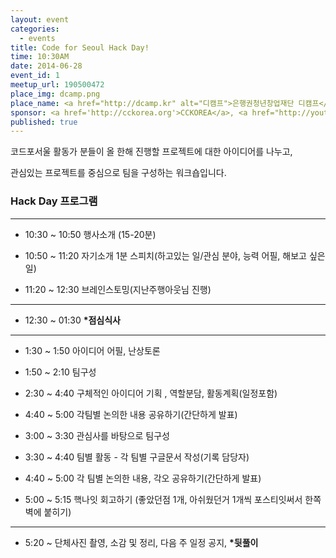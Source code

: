 ```yaml
---
layout: event
categories:
  - events
title: Code for Seoul Hack Day!
time: 10:30AM
date: 2014-06-28
event_id: 1
meetup_url: 190500472
place_img: dcamp.png
place_name: <a href="http://dcamp.kr" alt="디캠프">은행권청년창업재단 디캠프</a> 5층 세미나실C
sponsor: <a href='http://cckorea.org'>CCKOREA</a>, <a href="http://youthhub.kr">청년허브</a>
published: true
---
```



코드포서울 활동가 분들이 올 한해 진행할 프로젝트에 대한 아이디어를 나누고,

관심있는 프로젝트를 중심으로 팀을 구성하는 워크숍입니다.


### Hack Day 프로그램

---

* 10:30 ~ 10:50 행사소개 (15-20분)

* 10:50 ~ 11:20 자기소개 1분 스피치(하고있는 일/관심 분야, 능력 어필, 해보고 싶은 일)

* 11:20 ~ 12:30 브레인스토밍(지난주행아웃님 진행)

---

* 12:30 ~ 01:30 **\*점심식사**

---


* 1:30 ~ 1:50 아이디어 어필, 난상토론

* 1:50 ~ 2:10 팀구성

* 2:30 ~ 4:40 구체적인 아이디어 기획 , 역할분담, 활동계획(일정포함)

* 4:40 ~ 5:00 각팀별 논의한 내용 공유하기(간단하게 발표)

* 3:00 ~ 3:30 관심사를 바탕으로 팀구성

* 3:30 ~ 4:40 팀별 활동 - 각 팀별 구글문서 작성(기록 담당자)

* 4:40 ~ 5:00 각 팀별 논의한 내용, 각오 공유하기(간단하게 발표)

* 5:00 ~ 5:15  핵나잇 회고하기 (좋았던점 1개, 아쉬웠던거 1개씩 포스티잇써서 한쪽벽에 붙히기)

---

* 5:20 ~ 단체사진 촬영, 소감 및 정리, 다음 주 일정 공지, **\*뒷풀이**
